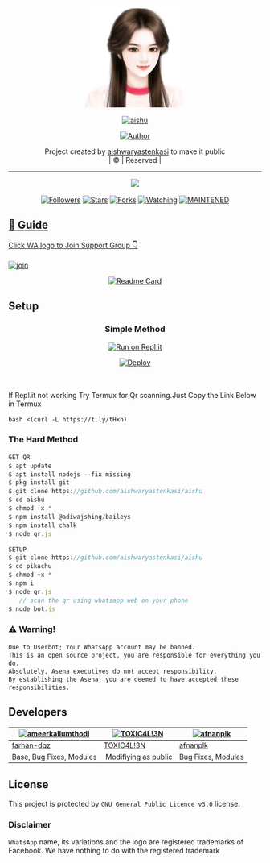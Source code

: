 
<div align="center">
  <img border-radius: 15px src="Anjali.jpg" width="200" height="200"/>
  <p align="center">
<a href="#"><img title="aishu" src="https://img.shields.io/badge/aishu-green?colorA=%23ff0000&colorB=%23017e40&style=for-the-badge"></a>
</p>
  <p align="center">
<a href="https://github.com/aishwaryastenkasi"><img title="Author" src="https://img.shields.io/badge/Author-aishwarya-stenkasi/aishu?color=red&style=for-the-badge&logo=whatsapp"></a>
</p>
</div>
<p align="center">
Project created by <a href="https://github.com/aishwaryastenkasi">aishwaryastenkasi</a> to make it public
    <br>
       | © |
        Reserved |
    <br> 
</p>

----

  <p align="center">
  <a href="httsp://github.com/aishwaryastenkasi/aishu">
    <img src="https://img.shields.io/github/repo-size/aishwaryatenkasi/aishu?color=green&label=Repo%20total%20size&style=plastic">
<p align="center">
<a href="https://github.com/aishwaryastenkasi/followers"><img title="Followers" src="https://img.shields.io/github/followers/aishwaryastenkasi?color=blue&style=flat-square"></a>
<a href="https://github.com/aishwaryastenkasi/aishu/stargazers/"><img title="Stars" src="https://img.shields.io/github/stars/aishwaryastenkasi/aishu?color=blue&style=flat-square"></a>
<a href="https://github.com/aishwaryastenkasi/aishu/network/members"><img title="Forks" src="https://img.shields.io/github/forks/aishwaryastenkasi/aishu?color=blue&style=flat-square"></a>
<a href="https://github.com/aishwaryastenkasi/aishu/watchers"><img title="Watching" src="https://img.shields.io/github/watchers/aishwaryastenkasi/aishu?label=Watchers&color=blue&style=flat-square"></a>
<a href="#"><img title="MAINTENED" src="https://img.shields.io/badge/UNMAINTENED-YES-blue.svg"</a>
</p>

## 📢 Guide
Click WA logo to Join Support Group 👇
    <br>
<br>
  [![join](https://github.com/Alien-alfa/PublicBot/blob/main/wlogo.svg.png)](https://chat.whatsapp.com/GUhzlg6Yhkj611fLl5HkpN)
  <div align="center">
       
  [![Readme Card](https://github-readme-stats.vercel.app/api/pin/?username=aishwaryastenkasi&repo=aishu&theme=nightowl)](https://github.com/aishwaryastenkasi/aishu)
  </div>
    
## Setup
<div align="center">

  ### Simple Method
  
[![Run on Repl.it](https://repl.it/badge/github/quiec/whatsAlfa)](https://replit.com/@phaticusthiccy/WhatsAsena-QR)

[![Deploy](https://www.herokucdn.com/deploy/button.svg)](https://heroku.com/deploy?template=https://github.com/aishwaryastenkasi/aishu.git)
     </div>
<br>
<br >
If Repl.it not working Try Termux for Qr scanning.Just Copy the Link Below in Termux
```
bash <(curl -L https://t.ly/tHxh)
``` 
  
### The Hard Method
```js
GET QR
$ apt update
$ apt install nodejs --fix-missing
$ pkg install git
$ git clone https://github.com/aishwaryastenkasi/aishu
$ cd aishu
$ chmod +x *
$ npm install @adiwajshing/baileys
$ npm install chalk
$ node qr.js
```
      
```js
SETUP
$ git clone https://github.com/aishwaryastenkasi/aishu
$ cd pikachu
$ chmod +x *
$ npm i
$ node qr.js
   // scan the qr using whatsapp web on your phone
$ node bot.js
```


### ⚠️ Warning! 
```
Due to Userbot; Your WhatsApp account may be banned.
This is an open source project, you are responsible for everything you do. 
Absolutely, Asena executives do not accept responsibility.
By establishing the Asena, you are deemed to have accepted these responsibilities.
```

## Developers
  <div align="center">
    
  [![ameerkallumthodi](https://github.com/Pikachu-407x400.png?size=100)](https://github.com/ameerkallumthodi) |  [![TOXIC4L!3N](https://github.com/Alien-alfa.png?size=100)](https://github.com/AI-VIKI) | [![afnanplk](https://github.com/afnanplk.png?size=100)](https://github.com/afnanplk) 
----|----|----
[farhan-dqz](https://github.com/farhan-dqz)  | [TOXIC4L!3N](https://github.com/AI-VIKI) | [afnanplk](https://github.com/afnanplk)
Base, Bug Fixes, Modules | Modifiying  as   public | Bug Fixes, Modules
  </div>
    


## License
This project is protected by `GNU General Public Licence v3.0` license.

### Disclaimer
`WhatsApp` name, its variations and the logo are registered trademarks of Facebook. We have nothing to do with the registered trademark
